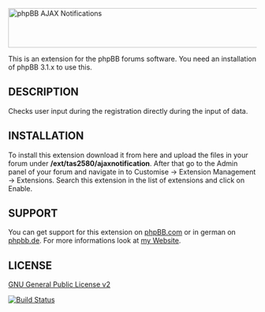 <img src="https://tas2580.net/downloads/phpbb-ajaxnotification/image.png" width="600" height="80" alt="phpBB AJAX Notifications" />

This is an extension for the phpBB forums software. You need an installation of phpBB 3.1.x to use this.

DESCRIPTION
-------
Checks user input during the registration directly during the input of data.

INSTALLATION
----------
To install this extension download it from here and upload the files in your forum under <b>/ext/tas2580/ajaxnotification</b>.
After that go to the Admin panel of your forum and navigate in to Customise -> Extension Management -> Extensions. Search this extension in the list of extensions and click on Enable.


SUPPORT
-------
You can get support for this extension on <a href="https://www.phpbb.com/community/viewtopic.php?f=456&t=2346906">phpBB.com</a>
or in german on <a href="https://www.phpbb.de/community/viewtopic.php?f=149&t=236071">phpbb.de</a>. For more informations look at
<a href="https://tas2580.net/downloads/phpbb-ajax-regcheck/">my Website</a>.

LICENSE
-------
<a href="http://opensource.org/licenses/gpl-2.0.php">GNU General Public License v2</a>

[![Build Status](https://travis-ci.org/tas2580/ajaxnotification.svg?branch=master)](https://travis-ci.org/tas2580/ajaxnotification)

